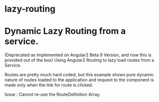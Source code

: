 # lazy-routing
# Dynamic Lazy Routing from a service.
(Deprecated as Implemented on Angular2 Beta 9 Version, and now this is provided out of the box)
Using Angular2 Routing to lazy load routes from a Service.

Routes are pretty much hard coded, but this example shows pure dynamic nature of routes loaded to the application and request 
to the component is made only when the link for route is clicked.

Issue : Cannot re-use the RouteDefinition Array.
